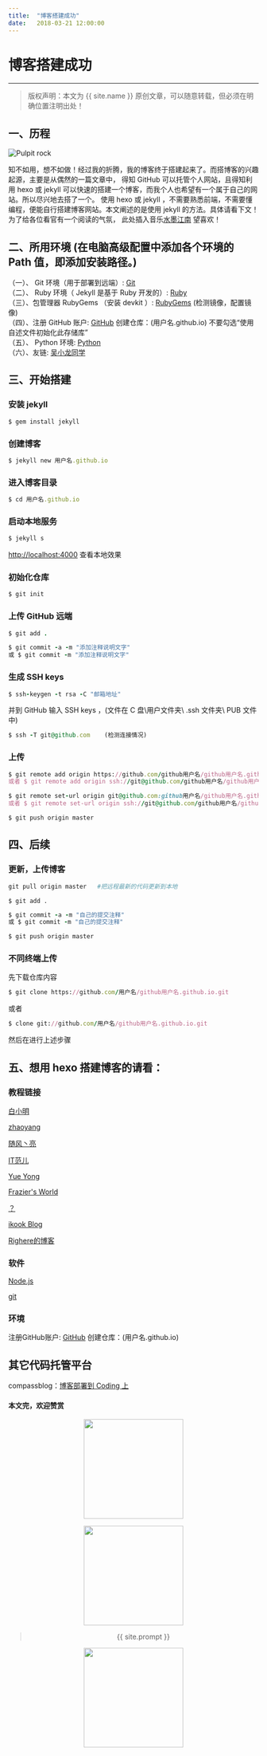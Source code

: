 ```yaml
---              
title:  "博客搭建成功"
date:   2018-03-21 12:00:00
---
```

# 博客搭建成功
***
> 版权声明：本文为 {{ site.name }} 原创文章，可以随意转载，但必须在明确位置注明出处！
## 一、历程  

<p><img border="0" src="/images/180321.jpg" alt="Pulpit rock" ></p>

知不如用，想不如做！经过我的折腾，我的博客终于搭建起来了。而搭博客的兴趣起源，主要是从偶然的一篇文章中，
得知 GitHub 可以托管个人网站，且得知利用 hexo 或 jekyll 可以快速的搭建一个博客，而我个人也希望有一个属于自己的网站。所以尽兴地去搭了一个。
使用 hexo 或 jekyll ，不需要熟悉前端，不需要懂编程，便能自行搭建博客网站。本文阐述的是使用 jekyll 的方法。具体请看下文！为了给各位看官有一个阅读的气氛，
此处插入音乐<a href="https://music.163.com/song?id=26897042&userid=1403262749">水墨江南</a> 望喜欢！

## 二、所用环境 (在电脑高级配置中添加各个环境的 Path 值，即添加安装路径。)      

（一）、 Git 环境（用于部署到远端）: <a href="https://git-scm.com/downloads">Git</a>  
（二）、 Ruby 环境（ Jekyll 是基于 Ruby 开发的）: <a href="https://rubyinstaller.org/downloads/">Ruby</a>  
（三）、包管理器 RubyGems （安装 devkit ）: <a href="https://rubyinstaller.org/downloads/">RubyGems</a> (检测镜像，配置镜像)         
（四）、注册 GitHub 账户: <a href="https://github.com/">GitHub</a> 创建仓库：(用户名.github.io) 不要勾选“使用自述文件初始化此存储库”             
（五）、 Python 环境: <a href="https://www.python.org/downloads/">Python</a>   
（六）、友链: <a href="http://wuxiaolong.me/2014/10/26/build-blog/">吴小龙同学</a>        
## 三、开始搭建     

### 安装 jekyll    

```ruby
$ gem install jekyll
```

### 创建博客  

```ruby
$ jekyll new 用户名.github.io
```

### 进入博客目录  

```ruby
$ cd 用户名.github.io  
```

### 启动本地服务 

```ruby
$ jekyll s 
```
     
<http://localhost:4000> 查看本地效果     

### 初始化仓库  

```ruby
$ git init
```

### 上传 GitHub 远端  

```ruby
$ git add .
```

```ruby
$ git commit -a -m "添加注释说明文字"
或 $ git commit -m "添加注释说明文字"
```

### 生成 SSH keys  

```ruby
$ ssh-keygen -t rsa -C "邮箱地址"
```

并到 GitHub 输入 SSH keys  ，(文件在  C 盘\用户文件夹\ .ssh 文件夹\ PUB 文件 中)                  

```ruby
$ ssh -T git@github.com    (检测连接情况)
```

### 上传  

```ruby
$ git remote add origin https://github.com/github用户名/github用户名.github.io.git   (无远程远点情况) 
或者 $ git remote add origin ssh://git@github.com/github用户名/github用户名.github.io.git 
```

```ruby
$ git remote set-url origin git@github.com:github用户名/github用户名.github.io.git   (有远程远点情况)
或者 $ git remote set-url origin ssh://git@github.com/github用户名/github用户名.github.io.git
```

```ruby
$ git push origin master
```

## 四、后续

### 更新，上传博客 

```ruby
git pull origin master   #把远程最新的代码更新到本地
```

```
$ git add . 
```

```ruby
$ git commit -a -m "自己的提交注释" 
或 $ git commit -m "自己的提交注释" 
```

```ruby
$ git push origin master 
```

### 不同终端上传      
先下载仓库内容      

```ruby
$ git clone https://github.com/用户名/github用户名.github.io.git
```
     
或者    

```ruby
$ clone git://github.com/用户名/github用户名.github.io.git
```
   
然后在进行上述步骤      

## 五、想用 hexo 搭建博客的请看：     

### 教程链接
<p><a href="http://www.lovebxm.com/2017/05/30/buildBlog/#GitHub-注册和配置">白小明</a></p>     
<p><a href="http://mungo.space/page/4/">zhaoyang</a></p>     
<p><a href="http://windliang.cc/page/2/">随风丶亮
</a></p>     
<p><a href="http://www.itfanr.cc/page/6/">IT范儿</a></p>      
<p><a href="https://yueyongdev.github.io/2017/10/01/hexo/">Yue Yong</a></p>
<p><a href="https://frozentearz.github.io">Frazier's World</a></p>
<p><a href="http://simonyang777.com/2017/04/03/20170403/">？</a></p>
<p><a href="https://ikookblog.com">ikook Blog
</a></p>
<p><a href="https://righere.github.io/2016/10/10/install-hexo/">Righere的博客</a></p>

### 软件    
<p><a href="https://nodejs.org/dist/v5.12.0/">Node.js</a></p>   
<p><a href="https://git-scm.com/downloads">git</a></p> 

### 环境    
注册GitHub账户: <a href="https://github.com/">GitHub</a> 创建仓库：(用户名.github.io)

## 其它代码托管平台
compassblog：<a href="http://mp.weixin.qq.com/s?__biz=MzU5MTE0ODcwNQ==&mid=2247484186&idx=1&sn=60827984f095aff1b4284c9aba7a51ab&chksm=fe3220d4c945a9c2961c9f481d37d7782b2f26498c9459d5c619ba03c74513c8af5e9e629b1a&mpshare=1&scene=23&srcid=1021Av4remhiM5nag7qkkZDx#rd">博客部署到 Coding 上</a>


#### 本文完，欢迎赞赏      

<div  align="center">      
<p><img src="/images/weixin.png" width="200" height="200"></p>     

<div  align="center">      
<p><img src="/images/zhifubao.jpg" width="200" height="200"></p>     


> {{ site.prompt }}    

<div  align="center">       
<img src="https://xuujii.github.io/images/wechart.jpg" width = "200" height = "200"/>       

